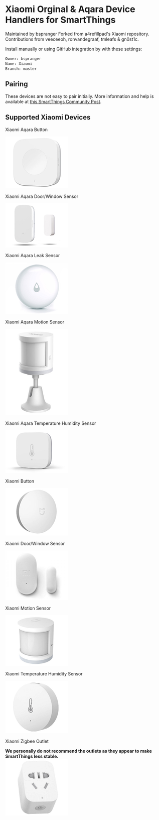 # Xiaomi Orginal & Aqara Device Handlers for SmartThings

Maintained by bspranger
Forked from a4refillpad's Xiaomi repository. Contributions from veeceeoh, ronvandegraaf, tmleafs & gn0st1c.

Install manually or using GitHub integration by with these settings:
```
Owner: bspranger
Name: Xiaomi
Branch: master
```

## Pairing
These devices are not easy to pair initially. More information and help is available at <a href="https://community.smartthings.com/t/original-aqara-xiaomi-zigbee-sensors-contact-temp-motion-button-outlet-leak-etc/113253/1">this SmartThings Community Post</a>.

## Supported Xiaomi Devices

Xiaomi Aqara Button
<p align="left">
  <img src="/images/aqarabutton.jpg" width="200"/>
</p>

Xiaomi Aqara Door/Window Sensor
<p align="left">
  <img src="/images/aqaradoor.jpg" width="200"/>
</p>

Xiaomi Aqara Leak Sensor
<p align="left">
  <img src="/images/aqarawater.jpg" width="200"/>
</p>

Xiaomi Aqara Motion Sensor
<p align="left">
  <img src="/images/aqaramotion.jpg" width="200"/>
</p>

Xiaomi Aqara Temperature Humidity Sensor
<p align="left">
  <img src="/images/aqaratemp.jpg" width="200"/>
</p>

Xiaomi Button
<p align="left">
  <img src="/images/button.jpg" width="200"/>
</p>

Xiaomi Door/Window Sensor	
<p align="left">
  <img src="/images/door.jpg" width="200"/>
</p>

Xiaomi Motion Sensor
<p align="left">
  <img src="/images/motion.jpg" width="200"/>
</p>

Xiaomi Temperature Humidity Sensor
<p align="left">
  <img src="/images/temp.jpg" width="200"/>
</p>

Xiaomi Zigbee Outlet
<p align="left">
  <b>We personally do not recommend the outlets as they appear to make SmartThings less stable.<b>
  <br> 
  <img src="/images/outlet.jpg" width="200"/>
</p>
